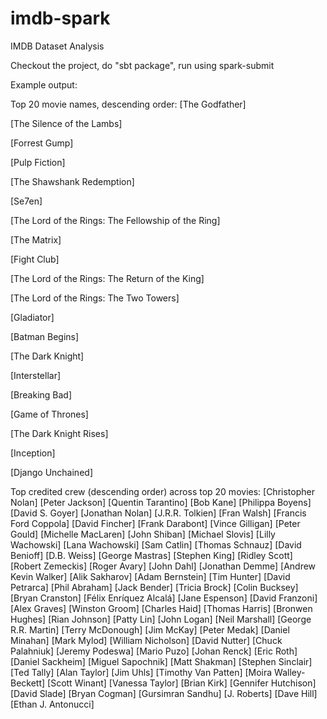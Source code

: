 # imdb-spark
IMDB Dataset Analysis

Checkout the project, do "sbt package", run using spark-submit

Example output:

Top 20 movie names, descending order: 
[The Godfather]

[The Silence of the Lambs]

[Forrest Gump]

[Pulp Fiction]

[The Shawshank Redemption]

[Se7en]

[The Lord of the Rings: The Fellowship of the Ring]

[The Matrix]

[Fight Club]

[The Lord of the Rings: The Return of the King]

[The Lord of the Rings: The Two Towers]

[Gladiator]

[Batman Begins]

[The Dark Knight]

[Interstellar]

[Breaking Bad]

[Game of Thrones]

[The Dark Knight Rises]

[Inception]

[Django Unchained]



Top credited crew (descending order) across top 20 movies:
[Christopher Nolan]
[Peter Jackson]
[Quentin Tarantino]
[Bob Kane]
[Philippa Boyens]
[David S. Goyer]
[Jonathan Nolan]
[J.R.R. Tolkien]
[Fran Walsh]
[Francis Ford Coppola]
[David Fincher]
[Frank Darabont]
[Vince Gilligan]
[Peter Gould]
[Michelle MacLaren]
[John Shiban]
[Michael Slovis]
[Lilly Wachowski]
[Lana Wachowski]
[Sam Catlin]
[Thomas Schnauz]
[David Benioff]
[D.B. Weiss]
[George Mastras]
[Stephen King]
[Ridley Scott]
[Robert Zemeckis]
[Roger Avary]
[John Dahl]
[Jonathan Demme]
[Andrew Kevin Walker]
[Alik Sakharov]
[Adam Bernstein]
[Tim Hunter]
[David Petrarca]
[Phil Abraham]
[Jack Bender]
[Tricia Brock]
[Colin Bucksey]
[Bryan Cranston]
[Félix Enríquez Alcalá]
[Jane Espenson]
[David Franzoni]
[Alex Graves]
[Winston Groom]
[Charles Haid]
[Thomas Harris]
[Bronwen Hughes]
[Rian Johnson]
[Patty Lin]
[John Logan]
[Neil Marshall]
[George R.R. Martin]
[Terry McDonough]
[Jim McKay]
[Peter Medak]
[Daniel Minahan]
[Mark Mylod]
[William Nicholson]
[David Nutter]
[Chuck Palahniuk]
[Jeremy Podeswa]
[Mario Puzo]
[Johan Renck]
[Eric Roth]
[Daniel Sackheim]
[Miguel Sapochnik]
[Matt Shakman]
[Stephen Sinclair]
[Ted Tally]
[Alan Taylor]
[Jim Uhls]
[Timothy Van Patten]
[Moira Walley-Beckett]
[Scott Winant]
[Vanessa Taylor]
[Brian Kirk]
[Gennifer Hutchison]
[David Slade]
[Bryan Cogman]
[Gursimran Sandhu]
[J. Roberts]
[Dave Hill]
[Ethan J. Antonucci]


